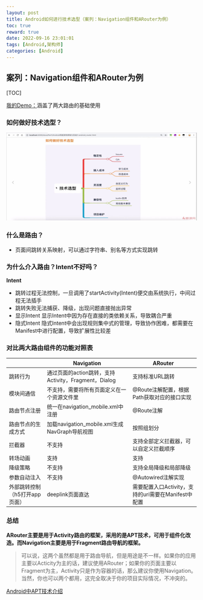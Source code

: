 ```yaml
---
layout: post
title: Android如何进行技术选型（案列：Navigation组件和ARouter为例）
toc: true
reward: true
date: 2022-09-16 23:01:01
tags: [Android,架构师]
categories: [Android]
---
```

## 案列：Navigation组件和ARouter为例
[TOC]

[我的Demo：](https://gitee.com/markshow/hirouter)涵盖了两大路由的基础使用

### 如何做好技术选型？

![././marksource/images/OPlayer_2022-07-12_18-19-20.jpg](../../marksource/images/OPlayer_2022-07-12_18-19-20.jpg)
### 什么是路由？
* 页面间跳转关系映射，可以通过字符串、别名等方式实现跳转
### 为什么介入路由？Intent不好吗？

**Intent**

* 跳转过程无法控制，一旦调用了startActivity(Intent)便交由系统执行，中间过程无法插手
* 跳转失败无法捕获、降级，出现问题直接抛出异常
* 显示Intent
    显示Intent中因为存在直接的类依赖关系，导致耦合严重
* 隐式Intent
隐式Intent中会出现规则集中式的管理，导致协作困难，都需要在Manifest中进行配置，导致扩展性比较差
### 对比两大路由组件的功能对照表

|  | Navigation | ARouter |
| --- | --- | --- |
| 跳转行为 | 通过页面的action跳转，支持Activity，Fragment，Dialog |  支持标准URL跳转|
| 模块间通信 | 不支持，需要将所有页面定义在一个资源文件里 | @Route注解配置，根据Path获取对应的接口实现 |
| 路由节点注册 | 统一在navigation_mobile.xml中注册 | @Route注解 |
| 路由节点的生成方式 | 加载navigation_mobile.xml生成NavGraph导航视图 | 按照组划分 |
| 拦截器 | 不支持 | 支持全部定义拦截器，可以自定义拦截顺序 |
| 转场动画 | 支持 | 支持 |
| 降级策略 | 不支持 | 支持全局降级和局部降级 |
| 参数自动注入 | 不支持 | @Autowired注解实现 |
| 外部跳转控制（h5打开app页面） | deeplink页面直达 | 需要配置入口Activity，支持的uri需要在Manifest中配置|

### 总结
**ARouter主要是用于Activity路由的框架，采用的是APT技术，可用于组件化改造。而Navigation主要是用于Fragment路由导航的框架。**
> 可以说，这两个虽然都是用于路由导航，但是用途是不一样。如果你的应用主要以Acticity为主的话，建议使用ARouter；如果你的页面主要以Fragment为主，Activity只是作为容器的话，那么建议你使用Navigation。当然，你也可以两个都用，这完全取决于你的项目实际情况，不冲突的。
 
[Android中APT技术介绍](https://app.yinxiang.com/shard/s50/nl/22109192/56fe3693-8eb4-4574-a55b-a42851e4e89c/)